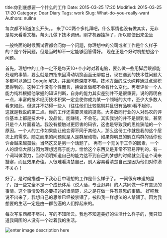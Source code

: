 title:你到底想要一个什么的工作 
Date: 2015-03-25 17:20
Modified: 2015-03-25 17:20
Category: Dear Diary 
Tags: work 
Slug: What-do-you-really-want 
Authors: nullne 

每次都不知道怎么开头。。
来了CC两个多礼拜吧，什么事情也没有做其实，无非是每天看看文档，帮头儿做下技术调研。刚才机器挂掉了，所以顺便出来坐坐


一般终面的时候面试官都会问你一个问题，你理想中的公司或者工作是什么样子的？是个好问题，但是当时却不一定能够回答得好。
现在正是个好时机想想这个问题。


首先，理想中的工作一定不是每天10+个小时对着电脑，要么做一些用脚后跟都能处理的事情，要么就是四指来回滑动切换画面无聊度日。现在遇到的技术性问题大多都可以通过 Google 解决，并且问题深度不够。技术方面的成长纯粹通过点滴积累得到的。这种工作没有个性而言，换做谁做都不会有什么变化。再者评价一个人能力纯粹根据他掌握的知识判断，自身的能力其实差别并不是很重要。说的再明白一点，丰富的技术经历技术积累一定会使你成为某一个领域的大牛，至少大多数人看来如此。但这并不妨碍一些人（往往他们比较挑剔并且很有品味)看不起你。  
这就是我说的第二点。你的工作还需要灵魂的提高。大多数同行业的人对码农的评价基本上都是技术牛，没品位，能赚钱，不会花。其实我说的并不是很到位，甚至只是个人片面看法。我没有接触过更厉害的码农，这也是导致我的思维狭隘的一个原因。一个人的工作如果能让他变得不同于其他人，那么这份工作就是我的这个层次上的需求。随之而来的问题就是人是群居动物，如果你明显的鹤立鸡群的话你也许会越来越孤独。当然这又是另一个话题了。
再有一个无关于工作的因素，一个人的烦恼大部分因为理想远高于能力。恰恰这个东西又是非常不容易评判的。有一个词叫做潜力，当你明明知道自己的能力达不到自己的梦想的时候就会用这个词来搪塞，而且效果奇佳。人很难看清楚自己，别人容易看清楚自己是因为他们对你漠不关心！  

好了，是时候描述一下我心目中理想的工作是什么样子了。
一间很有味道的屋子，跟一些完全不是一个成长体系（说人话，专业迥异）的人共同做一件有意思的事情。这个事情没有必要描述的很清楚，总之是在做一件有意思的事情。
好吧我说不出来了，我想自己的思维已经被禁锢了，被和我一样想法的人禁锢了。因为我想要的生活一定是由一群苦逼的人们撑起来的。

每次写东西都不尽兴，写的不知所云。我也不知道美好的生活什么样子的，我只知道我周围的人没有一个过着我的生活。


![enter image description here](http://ww2.sinaimg.cn/mw1024/8c7ca3c9jw1eqg02wp7q0j21jk15on6e.jpg)
